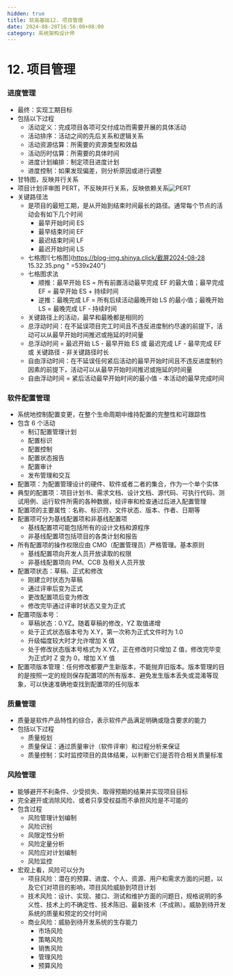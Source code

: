 ```yaml
---
hidden: true
title: 软高基础12. 项目管理
date: 2024-08-28T16:56:00+08:00
category: 系统架构设计师
---
```

# 12. 项目管理

### 进度管理

* 最终：实现工期目标
* 包括以下过程
  * 活动定义：完成项目各项可交付成功而需要开展的具体活动
  * 活动排序：活动之间的先后关系和逻辑关系
  * 活动资源估算：所需要的资源类型和效益
  * 活动历时估算：所需要的具体时间
  * 进度计划编排：制定项目进度计划
  * 进度控制：如果发现偏差，则分析原因或进行调整
* 甘特图，反映并行关系
* 项目计划评审图 PERT，不反映并行关系，反映依赖关系![PERT](https://blog-img.shinya.click/截屏2024-08-28%2015.25.44.png)
* 关键路径法
  * 是项目的最短工期，是从开始到结束时间最长的路径。通常每个节点的活动会有如下几个时间
    * 最早开始时间 ES
    * 最早结束时间 EF
    * 最迟结束时间 LF
    * 最迟开始时间 LS
  * 七格图![七格图](https://blog-img.shinya.click/截屏2024-08-28 15.32.35.png " =539x240")
  * 七格图求法
    * 顺推：最早开始 ES = 所有前置活动最早完成 EF 的最大值；最早完成 EF = 最早开始 ES + 持续时间
    * 逆推：最晚完成 LF = 所有后续活动最晚开始 LS 的最小值；最晚开始 LS = 最晚完成 LF - 持续时间
  * 关键路径上的活动，最早和最晚都是相同的
  * 总浮动时间：在不延误项目完工时间且不违反进度制约尽速的前提下，活动可以从最早开始时间推迟或拖延的时间量
  * 总浮动时间 = 最迟开始 LS - 最早开始 ES 或 最迟完成 LF - 最早完成 EF 或 关键路径 - 非关键路径时长
  * 自由浮动时间：在不延误任何紧后活动的最早开始时间且不违反进度制约因素的前提下，活动可以从最早开始时间推迟或拖延的时间量
  * 自由浮动时间 = 紧后活动最早开始时间的最小值 - 本活动的最早完成时间

### 软件配置管理

* 系统地控制配置变更，在整个生命周期中维持配置的完整性和可跟踪性
* 包含 6 个活动
  * 制订配置管理计划
  * 配置标识
  * 配置控制
  * 配置状态报告
  * 配置审计
  * 发布管理和交互
* 配置项：为配置管理设计的硬件、软件或者二者的集合，作为一个单个实体
* 典型的配置项：项目计划书、需求文档、设计文档、源代码、可执行代码、测试用例、运行软件所需的各种数据，经评审和检查通过后进入配置管理
* 配置项的主要属性：名称、标识符、文件状态、版本、作者、日期等
* 配置项可分为基线配置项和非基线配置项
  * 基线配置项可能包括所有的设计文档和源程序
  * 非基线配置项包括项目的各类计划和报告
* 所有配置项的操作权限应由 CMO（配置管理员）严格管理。基本原则
  * 基线配置项向开发人员开放读取的权限
  * 非基线配置项向 PM、CCB 及相关人员开放
* 配置项状态：草稿、正式和修改
  * 刚建立时状态为草稿
  * 通过评审后变为正式
  * 更改配置项后变为修改
  * 修改完毕通过评审时状态又变为正式
* 配置项版本号：
  * 草稿状态：0.YZ。随着草稿的修改，YZ 取值递增
  * 处于正式状态版本号为 X.Y，第一次称为正式文件时为 1.0
  * 升级幅度较大时才允许增加 X 值
  * 处于修改状态版本号格式为 X.YZ，正在修改时只增加 Z 值，修改完毕变为正式时 Z 变为 0，增加 X.Y 值
* 配置项版本管理：任何修改都要产生新版本，不能抛弃旧版本。版本管理的目的是按照一定的规则保存配置项的所有版本、避免发生版本丢失或混淆等现象，可以快速准确地查找到配置项的任何版本

### 质量管理

* 质量是软件产品特性的综合，表示软件产品满足明确或隐含要求的能力
* 包括以下过程
  * 质量规划
  * 质量保证：通过质量审计（软件评审）和过程分析来保证
  * 质量控制：实时监控项目的具体结果，以判断它们是否符合相关质量标准

### 风险管理

* 能够避开不利条件、少受损失、取得预期的结果并实现项目目标
* 完全避开或消除风险、或者只享受权益而不承担风险是不可能的
* 包含过程
  * 风险管理计划编制
  * 风险识别
  * 风限定性分析
  * 风险定量分析
  * 风险应对计划编制
  * 风险监控
* 宏观上看，风险可以分为
  * 项目风险：潜在的预算、进度、个人、资源、用户和需求方面的问题，以及它们对项目的影响，项目风险威胁到项目计划
  * 技术风险：设计、实现、接口、测试和维护方面的问题日，规格说明的多义性、技术上的不确定性、技术陈旧、最新技术（不成熟）。威胁到待开发系统的质量和预定的交付时间
  * 商业风险：威胁到待开发系统的生存能力
    * 市场风险
    * 策略风险
    * 销售风险
    * 管理风险
    * 预算风险